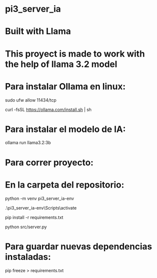 # pi3_server_ia
# Built with Llama
# This proyect is made to work with the help of llama 3.2 model

# Para instalar Ollama en linux:

sudo ufw allow 11434/tcp

curl -fsSL https://ollama.com/install.sh | sh

# Para instalar el modelo de IA:

ollama run llama3.2:3b

# Para correr proyecto:
# En la carpeta del repositorio:

python -m venv pi3_server_ia-env

.\pi3_server_ia-env\Scripts\activate

pip install -r requirements.txt

python src/server.py

# Para guardar nuevas dependencias instaladas:

pip freeze > requirements.txt
